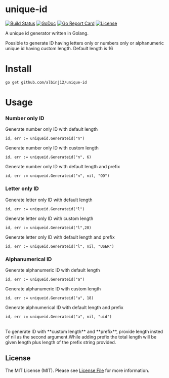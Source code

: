# unique-id

[![Build Status](https://github.com/albinj12/unique-id/workflows/Tests/badge.svg)](https://github.com/albinj12/unique-id/actions)
[![GoDoc](https://godoc.org/github.com/albinj12/unique-id?status.svg)](https://godoc.org/github.com/albinj12/unique-id)
[![Go Report Card](https://goreportcard.com/badge/github.com/albinj12/unique-id)](https://goreportcard.com/report/github.com/albinj12/unique-id)
[![License](https://img.shields.io/badge/license-MIT%20License-blue.svg)](LICENSE)


A unique id generator written in Golang.

Possible to generate ID having letters only or numbers only or alphanumeric unique id having custom length.
Default length is 16

# Install
```
go get github.com/albinj12/unique-id
```

# Usage
### Number only ID
Generate number only ID with default length
```
id, err := uniqueid.Generateid("n")
```

Generate number only ID with custom length
```
id, err := uniqueid.Generateid("n", 6)
```

Generate number only ID with default length and prefix
```
id, err := uniqueid.Generateid("n", nil, "OD")
```

### Letter only ID
Generate letter only ID with default length
```
id, err := uniqueid.Generateid("l")

```
Generate letter only ID with custom length
```
id, err := uniqueid.Generateid("l",20)
```

Generate letter only ID with default length and prefix
```
id, err := uniqueid.Generateid("l", nil, "USER")
```

### Alphanumerical ID
Generate alphanumeric ID with default length 
```
id, err := uniqueid.Generateid("a")
```

Generate alphanumeric ID with custom length 
```
id, err := uniqueid.Generateid("a", 18)
```

Generate alphnumerical ID with default length and prefix
```
id, err := uniqueid.Generateid("a", nil, "uid")
```
<br />
To generate ID with **custom length** and **prefix**, provide length insted of nil as the second argument.While adding prefix the total length will be given length plus length of the prefix string provided.


## License

The MIT License (MIT). Please see [License File](LICENSE) for more information.
